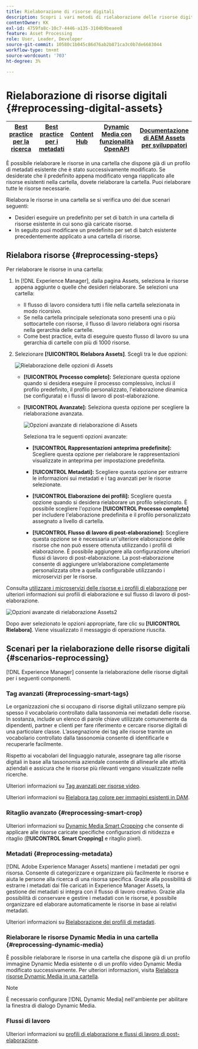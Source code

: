 ```yaml
---
title: Rielaborazione di risorse digitali
description: Scopri i vari metodi di rielaborazione delle risorse digitali
contentOwner: KK
exl-id: 4759fa8c-10c7-4446-a135-3104b9beaee8
feature: Asset Processing
role: User, Leader, Developer
source-git-commit: 10580c1b045c86d76ab2b871ca3c0b7de6683044
workflow-type: tm+mt
source-wordcount: '703'
ht-degree: 3%

---
```


# Rielaborazione di risorse digitali {#reprocessing-digital-assets}

| [Best practice per la ricerca](/help/assets/search-best-practices.md) | [Best practice per i metadati](/help/assets/metadata-best-practices.md) | [Content Hub](/help/assets/product-overview.md) | [Dynamic Media con funzionalità OpenAPI](/help/assets/dynamic-media-open-apis-overview.md) | [Documentazione di AEM Assets per sviluppatori](https://developer.adobe.com/experience-cloud/experience-manager-apis/) |
| ------------- | --------------------------- |---------|----|-----|

È possibile rielaborare le risorse in una cartella che dispone già di un profilo di metadati esistente che è stato successivamente modificato. Se desiderate che il predefinito appena modificato venga riapplicato alle risorse esistenti nella cartella, dovete rielaborare la cartella. Puoi rielaborare tutte le risorse necessarie.

Rielabora le risorse in una cartella se si verifica uno dei due scenari seguenti:

* Desideri eseguire un predefinito per set di batch in una cartella di risorse esistente in cui sono già caricate risorse.
* In seguito puoi modificare un predefinito per set di batch esistente precedentemente applicato a una cartella di risorse.

## Rielabora risorse {#reprocessing-steps}

Per rielaborare le risorse in una cartella:

1. In [!DNL Experience Manager], dalla pagina Assets, seleziona le risorse appena aggiunte o quelle che desideri rielaborare.
Se selezioni una cartella:

   * Il flusso di lavoro considera tutti i file nella cartella selezionata in modo ricorsivo.
   * Se nella cartella principale selezionata sono presenti una o più sottocartelle con risorse, il flusso di lavoro rielabora ogni risorsa nella gerarchia delle cartelle.
   * Come best practice, evita di eseguire questo flusso di lavoro su una gerarchia di cartelle con più di 1000 risorse.

1. Selezionare **[!UICONTROL Rielabora Assets]**. Scegli tra le due opzioni:

   ![Rielaborazione delle opzioni di Assets](assets/reprocessing-assets-options.png)

   * **[!UICONTROL Processo completo]:** Selezionare questa opzione quando si desidera eseguire il processo complessivo, inclusi il profilo predefinito, il profilo personalizzato, l&#39;elaborazione dinamica (se configurata) e i flussi di lavoro di post-elaborazione.
   * **[!UICONTROL Avanzate]:** Seleziona questa opzione per scegliere la rielaborazione avanzata.

     ![Opzioni avanzate di rielaborazione di Assets](assets/reprocessing-assets-options-advanced.png)

     Seleziona tra le seguenti opzioni avanzate:

      * **[!UICONTROL Rappresentazioni anteprima predefinite]:** Scegliere questa opzione per rielaborare le rappresentazioni visualizzate in anteprima per impostazione predefinita.

      * **[!UICONTROL Metadati]:** Scegliere questa opzione per estrarre le informazioni sui metadati e i tag avanzati per le risorse selezionate.

      * **[!UICONTROL Elaborazione dei profili]:** Scegliere questa opzione quando si desidera rielaborare un profilo selezionato. È possibile scegliere l&#39;opzione **[!UICONTROL Processo completo]** per includere l&#39;elaborazione predefinita e il profilo personalizzato assegnato a livello di cartella.
        <!--When assets are uploaded to a folder, [!DNL Experience Manager] checks the containing folder's properties for a processing profile. If none is applied, a parent folder in the hierarchy is checked for a processing profile to apply.-->

      * **[!UICONTROL Flusso di lavoro di post-elaborazione]:** Scegliere questa opzione se è necessaria un&#39;ulteriore elaborazione delle risorse che non può essere ottenuta utilizzando i profili di elaborazione. È possibile aggiungere alla configurazione ulteriori flussi di lavoro di post-elaborazione. La post-elaborazione consente di aggiungere un’elaborazione completamente personalizzata oltre a quella configurabile utilizzando i microservizi per le risorse.

Consulta [utilizzare i microservizi delle risorse e i profili di elaborazione](https://experienceleague.adobe.com/docs/experience-manager-cloud-service/content/assets/manage/asset-microservices-configure-and-use.html?lang=en) per ulteriori informazioni sui profili di elaborazione e sul flusso di lavoro di post-elaborazione.

![Opzioni avanzate di rielaborazione Assets2](assets/reprocessing-assets-options-advanced-2.png)

Dopo aver selezionato le opzioni appropriate, fare clic su **[!UICONTROL Rielabora]**. Viene visualizzato il messaggio di operazione riuscita.

## Scenari per la rielaborazione delle risorse digitali {#scenarios-reprocessing}

[!DNL Experience Manager] consente la rielaborazione delle risorse digitali per i seguenti componenti.

### Tag avanzati {#reprocessing-smart-tags}

Le organizzazioni che si occupano di risorse digitali utilizzano sempre più spesso il vocabolario controllato dalla tassonomia nei metadati delle risorse. In sostanza, include un elenco di parole chiave utilizzate comunemente da dipendenti, partner e clienti per fare riferimento e cercare risorse digitali di una particolare classe. L’assegnazione dei tag alle risorse tramite un vocabolario controllato dalla tassonomia consente di identificarle e recuperarle facilmente.

Rispetto ai vocabolari del linguaggio naturale, assegnare tag alle risorse digitali in base alla tassonomia aziendale consente di allinearle alle attività aziendali e assicura che le risorse più rilevanti vengano visualizzate nelle ricerche.

Ulteriori informazioni su [Tag avanzati per risorse video](https://experienceleague.adobe.com/docs/experience-manager-cloud-service/content/assets/manage/smart-tags-video-assets.html?lang=en).

Ulteriori informazioni su [Rielabora tag colore per immagini esistenti in DAM](https://experienceleague.adobe.com/docs/experience-manager-cloud-service/content/assets/manage/color-tag-images.html?lang=en#color-tags-existing-images).

### Ritaglio avanzato {#reprocessing-smart-crop}

Ulteriori informazioni su [Dynamic Media Smart Cropping](https://experienceleague.adobe.com/docs/experience-manager-cloud-service/content/assets/dynamicmedia/image-profiles.html?lang=en) che consente di applicare alle risorse caricate specifiche configurazioni di nitidezza e ritaglio (**[!UICONTROL Smart Cropping]** e ritaglio pixel).

### Metadati {#reprocessing-metadata}

[!DNL Adobe Experience Manager Assets] mantiene i metadati per ogni risorsa. Consente di categorizzare e organizzare più facilmente le risorse e aiuta le persone alla ricerca di una risorsa specifica. Grazie alla possibilità di estrarre i metadati dai file caricati in Experience Manager Assets, la gestione dei metadati si integra con il flusso di lavoro creativo. Grazie alla possibilità di conservare e gestire i metadati con le risorse, è possibile organizzare ed elaborare automaticamente le risorse in base ai relativi metadati.

Ulteriori informazioni su [Rielaborazione dei profili di metadati](https://experienceleague.adobe.com/docs/experience-manager-cloud-service/content/assets/manage/metadata-profiles.html?lang=en).

### Rielaborare le risorse Dynamic Media in una cartella {#reprocessing-dynamic-media}

È possibile rielaborare le risorse in una cartella che dispone già di un profilo immagine Dynamic Media esistente o di un profilo video Dynamic Media modificato successivamente. Per ulteriori informazioni, visita [Rielabora risorse Dynamic Media in una cartella](https://experienceleague.adobe.com/docs/experience-manager-cloud-service/content/assets/admin/about-image-video-profiles.html?lang=en).

>[!NOTE]
>
>È necessario configurare [!DNL Dynamic Media] nell&#39;ambiente per abilitare la finestra di dialogo Dynamic Media.
>

### Flussi di lavoro

Ulteriori informazioni su [profili di elaborazione e flussi di lavoro di post-elaborazione](https://experienceleague.adobe.com/docs/experience-manager-cloud-service/content/assets/manage/asset-microservices-configure-and-use.html?lang=en).
